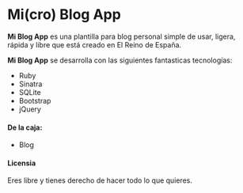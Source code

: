 # Mi(cro) Blog App

**Mi Blog App** es una plantilla para blog personal simple de usar, ligera, rápida y libre que está creado en El Reino de España.

**Mi Blog App** se desarrolla con las siguientes fantasticas tecnologías:

* Ruby
* Sinatra
* SQLite
* Bootstrap
* jQuery

#### De la caja:

* Blog

#### Licensia

Eres libre y tienes derecho de hacer todo lo que quieres.
